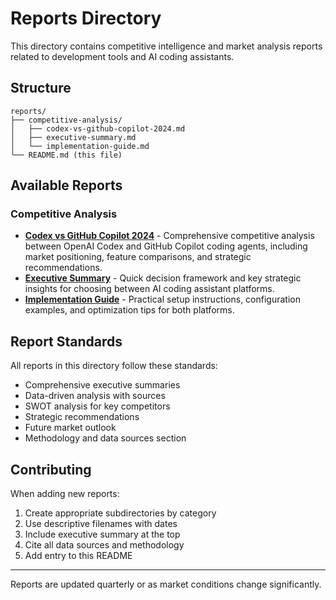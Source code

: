 # Reports Directory

This directory contains competitive intelligence and market analysis reports related to development tools and AI coding assistants.

## Structure

```
reports/
├── competitive-analysis/
│   ├── codex-vs-github-copilot-2024.md
│   ├── executive-summary.md
│   └── implementation-guide.md
└── README.md (this file)
```

## Available Reports

### Competitive Analysis
- **[Codex vs GitHub Copilot 2024](competitive-analysis/codex-vs-github-copilot-2024.md)** - Comprehensive competitive analysis between OpenAI Codex and GitHub Copilot coding agents, including market positioning, feature comparisons, and strategic recommendations.
- **[Executive Summary](competitive-analysis/executive-summary.md)** - Quick decision framework and key strategic insights for choosing between AI coding assistant platforms.
- **[Implementation Guide](competitive-analysis/implementation-guide.md)** - Practical setup instructions, configuration examples, and optimization tips for both platforms.

## Report Standards

All reports in this directory follow these standards:
- Comprehensive executive summaries
- Data-driven analysis with sources
- SWOT analysis for key competitors
- Strategic recommendations
- Future market outlook
- Methodology and data sources section

## Contributing

When adding new reports:
1. Create appropriate subdirectories by category
2. Use descriptive filenames with dates
3. Include executive summary at the top
4. Cite all data sources and methodology
5. Add entry to this README

---

Reports are updated quarterly or as market conditions change significantly.